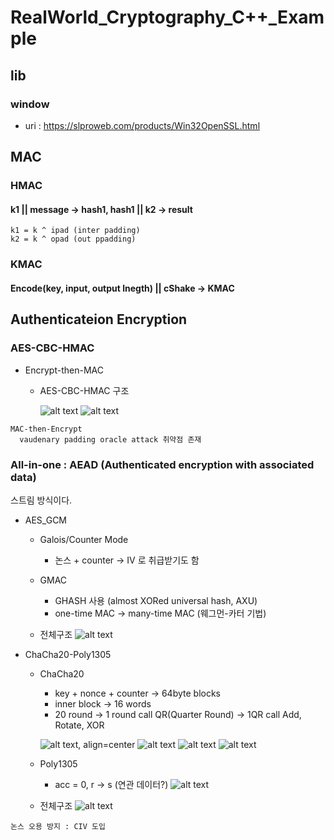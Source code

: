 # RealWorld_Cryptography_C++_Example
## lib
### window
  * uri : https://slproweb.com/products/Win32OpenSSL.html

## MAC
### HMAC
#### k1 || message -> hash1, hash1 || k2 -> result
    k1 = k ^ ipad (inter padding)
    k2 = k ^ opad (out ppadding)

### KMAC
#### Encode(key, input, output lnegth) || cShake -> KMAC


## Authenticateion Encryption
### AES-CBC-HMAC
  * Encrypt-then-MAC
    * AES-CBC-HMAC 구조

      ![alt text](aes-cbc.png)
      ![alt text](aes-cbc-hmac.png)

```
MAC-then-Encrypt
  vaudenary padding oracle attack 취약점 존재
```

### All-in-one : AEAD (Authenticated encryption with associated data)
스트림 방식이다.

  * AES_GCM
    * Galois/Counter Mode
      * 논스 + counter -> IV 로 취급받기도 함
    * GMAC 
      * GHASH 사용 (almost XORed universal hash, AXU)
      * one-time MAC -> many-time MAC (웨그먼-카터 기법)

    * 전체구조
      ![alt text](aes_gcm.png)

  * ChaCha20-Poly1305
    * ChaCha20
      * key + nonce + counter -> 64byte blocks
      * inner block -> 16 words
      * 20 round -> 1 round call QR(Quarter Round) -> 1QR call Add, Rotate, XOR

      ![alt text, align=center](image.png)
      ![alt text](image-1.png)
      ![alt text](image-3.png)
      ![alt text](image-4.png)
    * Poly1305
      * acc = 0, r -> s (연관 데이터?)
      ![alt text](image-5.png)

    * 전체구조
      ![alt text](image-6.png)

  ```
  논스 오용 방지 : CIV 도입
  ```
